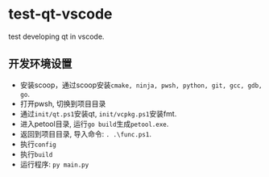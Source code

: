 # test-qt-vscode
 test developing qt in vscode.

## 开发环境设置

- 安装scoop，通过scoop安装`cmake, ninja, pwsh, python, git, gcc, gdb, go`.
- 打开pwsh, 切换到项目目录
- 通过`init/qt.ps1`安装qt, `init/vcpkg.ps1`安装fmt.
- 进入petool目录, 运行`go build`生成`petool.exe`.
- 返回到项目目录, 导入命令: `. .\func.ps1`.
- 执行`config`
- 执行`build`
- 运行程序: `py main.py`
